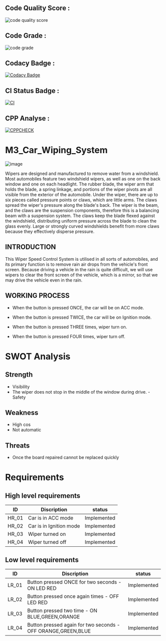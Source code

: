 ## Code Quality Score :
![code quality score](https://api.codiga.io/project/33552/score/svg)

## Code Grade : 
![code grade](https://api.codiga.io/project/33552/status/svg)

## Codacy Badge : 
[![Codacy Badge](https://app.codacy.com/project/badge/Grade/b1a4baaf31a3463195af886412cce697)](https://www.codacy.com/gh/Avinash20031999/M3_Car_Wiping_System/dashboard?utm_source=github.com&amp;utm_medium=referral&amp;utm_content=Avinash20031999/M3_Car_Wiping_System&amp;utm_campaign=Badge_Grade)

## CI Status Badge :
[![CI](https://github.com/Avinash20031999/M3_Car_Wiping_System/actions/workflows/main.yml/badge.svg)](https://github.com/Avinash20031999/M3_Car_Wiping_System/actions/workflows/main.yml)

## CPP Analyse : 
[![CPPCHECK](https://github.com/Avinash20031999/M3_Car_Wiping_System/actions/workflows/c-cppCheck.yml/badge.svg)](https://github.com/Avinash20031999/M3_Car_Wiping_System/actions/workflows/c-cppCheck.yml)


# M3_Car_Wiping_System
![image](https://user-images.githubusercontent.com/101171908/168266522-2a22b8ab-232d-4513-94d5-bf4f25a97d98.png)


Wipers are designed and manufactured to remove water from a windshield. Most automobiles feature two windshield wipers, as well as one on the back window and one on each headlight. The rubber blade, the wiper arm that holds the blade, a spring linkage, and portions of the wiper pivots are all visible from the exterior of the automobile. Under the wiper, there are up to six pieces called pressure points or claws, which are little arms. The claws spread the wiper's pressure along the blade's back. The wiper is the beam, and the claws are the suspension components, therefore this is a balancing beam with a suspension system. The claws keep the blade flexed against the windshield, distributing uniform pressure across the blade to clean the glass evenly. Large or strongly curved windshields benefit from more claws because they effectively disperse pressure.
## INTRODUCTION
This Wiper Speed Control System is utilised in all sorts of automobiles, and its primary function is to remove rain air drops from the vehicle's front screen. Because driving a vehicle in the rain is quite difficult, we will use wipers to clear the front screen of the vehicle, which is a mirror, so that we may drive the vehicle even in the rain.

## WORKING PROCESS
- When the button is pressed ONCE, the car will be on ACC mode.

- When the button is pressed TWICE, the car will be on Ignition mode.

- When the button is pressed THREE times, wiper turn on.

- When the button is pressed FOUR times, wiper turn off.
# SWOT Analysis
## Strength
- Visibility
- The wiper does not stop in the middle of the window during drive.
-Safety
## Weakness
- High cos 
- Not automatic
## Threats
- Once the board repaired cannot be replaced quickly
# Requirements
## High level requirements
|ID|	Discription	|status|
|--|--------------|------|
|HR_01|	Car is in ACC mode	|Implemented|
|HR_02	|Car is in Ignition mode|	Implemented|
|HR_03|	Wiper turned on|	Implemented|
|HR_04	|Wiper turned off	|Implemented|
## Low level requirements
|ID	|Discription|	status|
|---|-----------|-------|
|LR_01	|Button pressed ONCE for two seconds - ON LED RED	|Implemented|
|LR_02	|Button pressed once again times - OFF LED RED|	Implemented|
|LR_03	|Button pressed two time - ON BLUE,GREEN,ORANGE|	Implemented|
|LR_04	|Button pressed again for two seconds - OFF ORANGE,GREEN,BLUE	|Implemented|
